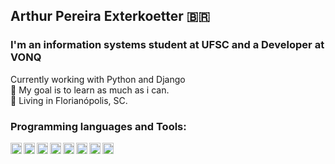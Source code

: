 ## Arthur Pereira Exterkoetter :brazil:
### I'm an information systems student at UFSC and a Developer at VONQ
Currently working with Python and Django <br>
🎯 My goal is to learn as much as i can. <br>
📍 Living in Florianópolis, SC. <br>

### Programming languages and Tools:
[<img align="left" alt="Typescript" width="18px" src="https://simpleicons.org/icons/typescript.svg" />](https://www.typescriptlang.org/)
[<img align="left" alt="Javascript" width="18px" src="https://simpleicons.org/icons/javascript.svg" />](https://www.javascript.com/)
[<img align="left" alt="Python" width="18px" src="https://simpleicons.org/icons/python.svg" />](https://www.python.org/)
[<img align="left" alt="PostgreSQL" width="18px" src="https://simpleicons.org/icons/postgresql.svg" />](https://www.postgresql.org/)
[<img align="left" alt="MongoDB" width="18px" src="https://simpleicons.org/icons/mongodb.svg" />](https://www.mongodb.com/)
[<img align="left" alt="Docker" width="18px" src="https://simpleicons.org/icons/docker.svg" />](https://www.docker.com/)
[<img align="left" alt="Angular" width="18px" src="https://simpleicons.org/icons/angular.svg" />](https://angular.io/)
[<img align="left" alt="Git" width="18px" src="https://simpleicons.org/icons/git.svg" />](https://git-scm.com/)
